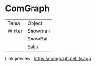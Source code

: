 # ComGraph

<table>
  <tr>
    <td>Tema</td>
    <td>Object</td>
  </tr>
  <tr>
    <td>Winter</td>
    <td>Snowman</td>
  </tr>
  <tr>
    <td></td>
    <td>SnowBall</td>
  </tr>
  <tr>
    <td></td>
    <td>Salju</td>
  </tr>
</table>


Link preview : https://comgraph.netlify.app
